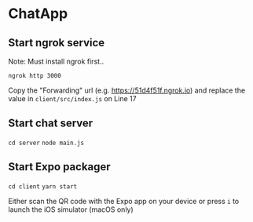 # ChatApp

## Start ngrok service

Note: Must install ngrok first..

`ngrok http 3000`

Copy the "Forwarding" url (e.g. https://51d4f51f.ngrok.io) and replace the value in `client/src/index.js` on Line 17

## Start chat server

`cd server`
`node main.js`

## Start Expo packager

`cd client`
`yarn start`

Either scan the QR code with the Expo app on your device or press `i` to launch the iOS simulator (macOS only)